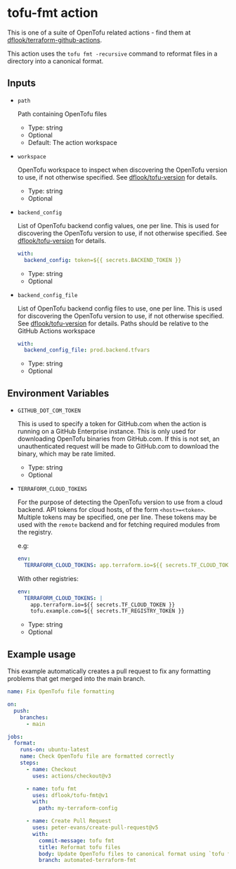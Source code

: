 # tofu-fmt action

This is one of a suite of OpenTofu related actions - find them at [dflook/terraform-github-actions](https://github.com/dflook/terraform-github-actions).

This action uses the `tofu fmt -recursive` command to reformat files in a directory into a canonical format.

## Inputs

* `path`

  Path containing OpenTofu files

  - Type: string
  - Optional
  - Default: The action workspace

* `workspace`

  OpenTofu workspace to inspect when discovering the OpenTofu version to use, if not otherwise specified. 
  See [dflook/tofu-version](https://github.com/dflook/terraform-github-actions/tree/main/tofu-version#tofu-version-action) for details.

  - Type: string
  - Optional

* `backend_config`

  List of OpenTofu backend config values, one per line. This is used for discovering the OpenTofu version to use, if not otherwise specified. 
  See [dflook/tofu-version](https://github.com/dflook/terraform-github-actions/tree/main/tofu-version#tofu-version-action) for details.

  ```yaml
  with:
    backend_config: token=${{ secrets.BACKEND_TOKEN }}
  ```

  - Type: string
  - Optional

* `backend_config_file`

  List of OpenTofu backend config files to use, one per line. This is used for discovering the OpenTofu version to use, if not otherwise specified. 
  See [dflook/tofu-version](https://github.com/dflook/terraform-github-actions/tree/main/tofu-version#tofu-version-action) for details.
  Paths should be relative to the GitHub Actions workspace

  ```yaml
  with:
    backend_config_file: prod.backend.tfvars
  ```

  - Type: string
  - Optional

## Environment Variables

* `GITHUB_DOT_COM_TOKEN`

  This is used to specify a token for GitHub.com when the action is running on a GitHub Enterprise instance.
  This is only used for downloading OpenTofu binaries from GitHub.com.
  If this is not set, an unauthenticated request will be made to GitHub.com to download the binary, which may be rate limited.

  - Type: string
  - Optional

* `TERRAFORM_CLOUD_TOKENS`

  For the purpose of detecting the OpenTofu version to use from a cloud backend.
  API tokens for cloud hosts, of the form `<host>=<token>`. Multiple tokens may be specified, one per line.
  These tokens may be used with the `remote` backend and for fetching required modules from the registry.

  e.g:
  ```yaml
  env:
    TERRAFORM_CLOUD_TOKENS: app.terraform.io=${{ secrets.TF_CLOUD_TOKEN }}
  ```

  With other registries:
  ```yaml
  env:
    TERRAFORM_CLOUD_TOKENS: |
      app.terraform.io=${{ secrets.TF_CLOUD_TOKEN }}
      tofu.example.com=${{ secrets.TF_REGISTRY_TOKEN }}
  ```

  - Type: string
  - Optional

## Example usage

This example automatically creates a pull request to fix any formatting
problems that get merged into the main branch.

```yaml
name: Fix OpenTofu file formatting

on:
  push:
    branches:
      - main

jobs:
  format:
    runs-on: ubuntu-latest
    name: Check OpenTofu file are formatted correctly
    steps:
      - name: Checkout
        uses: actions/checkout@v3

      - name: tofu fmt
        uses: dflook/tofu-fmt@v1
        with:
          path: my-terraform-config

      - name: Create Pull Request
        uses: peter-evans/create-pull-request@v5
        with:
          commit-message: tofu fmt
          title: Reformat tofu files
          body: Update OpenTofu files to canonical format using `tofu fmt`
          branch: automated-terraform-fmt
```
